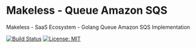 # Makeless - Queue Amazon SQS

Makeless - SaaS Ecosystem - Golang Queue Amazon SQS Implementation

[![Build Status](https://ci.loeffel.io/api/badges/makeless/makeless-go-queue-amazon-sqs/status.svg)](https://ci.loeffel.io/makeless/makeless-go-queue-amazon-sqs)
[![License: MIT](https://img.shields.io/badge/License-MIT-yellow.svg)](https://opensource.org/licenses/MIT)
